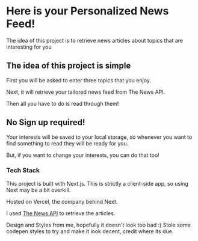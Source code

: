 # Here is your **Personalized News Feed**!

The idea of this project is to retrieve news articles about topics that are interesting for you

## The idea of this project is simple
First you will be asked to enter three topics that you enjoy.

Next, it will retrieve your tailored news feed from The News API.

Then all you have to do is read through them!

## No Sign up required!
Your interests will be saved to your local storage, so whenever you want to find something to read they will be ready for you.

But, if you want to change your interests, you can do that too!


### Tech Stack
This project is built with Next.js. This is strictly a client-side app, so using Next may be a bit overkill. 

Hosted on Vercel, the company behind Next.

I used [The News API](https://www.thenewsapi.com/) to retrieve the articles.

Design and Styles from me, hopefully it doesn't look too bad :)
Stole some codepen styles to try and make it look decent, credit where its due.
